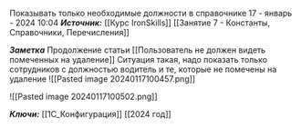 
Показывать только необходимые должности в справочнике
 17 - январь - 2024  10:04 
***Источник:***  [[Курс IronSkills]] [[Занятие 7 - Константы, Справочники, Перечисления]]

***Заметка*** 
Продолжение статьи [[Пользователь не должен видеть помеченных на удаление]]
Ситуация такая, надо показать только сотрудников с должностью водитель и те, которые не помечены на удаление
![[Pasted image 20240117100457.png]]

![[Pasted image 20240117100502.png]]


***Ключи:*** [[1С_Конфигурация]] [[2024 год]]